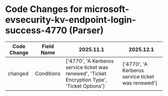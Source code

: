 # Code Changes for microsoft-evsecurity-kv-endpoint-login-success-4770 (Parser)

| Code Change | Field Name | 2025.11.1 | 2025.12.1 |
|-------------|------------|-----------|------------|
| changed | Conditions | ['4770', 'A Kerberos service ticket was renewed', 'Ticket Encryption Type', 'Ticket Options'] | ['4770', 'A Kerberos service ticket was renewed'] |